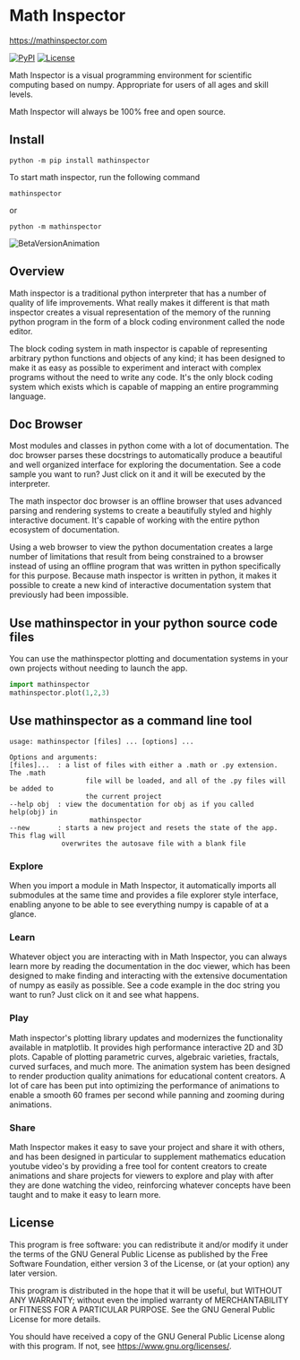 # Math Inspector

<https://mathinspector.com>

[![PyPI](https://img.shields.io/pypi/v/mathinspector)](https://pypi.org/project/mathinspector)
[![License](https://img.shields.io/pypi/l/mathinspector)](https://github.com/MathInspector/MathInspector/blob/master/LICENSE)

Math Inspector is a visual programming environment for scientific computing based on numpy. Appropriate for users of all ages and skill levels. 

Math Inspector will always be 100% free and open source.

Install
---

`python -m pip install mathinspector`

To start math inspector, run the following command

`mathinspector`

or

`python -m mathinspector`


![BetaVersionAnimation](https://mathinspector.com/img/beta-scene-full.gif)

Overview
---

Math inspector is a traditional python interpreter that has a number of quality of life improvements.  What really makes it different is that math inspector creates a visual representation of the memory of the running python program in the form of a block coding environment called the node editor.

The block coding system in math inspector is capable of representing arbitrary python functions and objects of any kind; it has been designed to make it as easy as possible to experiment and interact with complex programs without the need to write any code.  It's the only block coding system which exists which is capable of mapping an entire programming language.  


Doc Browser
---
Most modules and classes in python come with a lot of documentation. The doc browser parses these docstrings to automatically produce a beautiful and well organized interface for exploring the documentation.  See a code sample you want to run?  Just click on it and it will be executed by the interpreter.

The math inspector doc browser is an offline browser that uses advanced parsing and rendering systems to create a beautifully styled and highly interactive document.  It's capable of working with the entire python ecosystem of documentation.

Using a web browser to view the python documentation creates a large number of limitations that result from being constrained to a browser instead of using an offline program that was written in python specifically for this purpose.  Because math inspector is written in python, it makes it possible to create a new kind of interactive documentation system that previously had been impossible.


## Use mathinspector in your python source code files
You can use the mathinspector plotting and documentation systems in your own projects without needing to launch the app.

```python
import mathinspector
mathinspector.plot(1,2,3)
```

## Use mathinspector as a command line tool
```
usage: mathinspector [files] ... [options] ... 

Options and arguments:
[files]...  : a list of files with either a .math or .py extension.  The .math
                   file will be loaded, and all of the .py files will be added to
                   the current project
--help obj  : view the documentation for obj as if you called help(obj) in
                    mathinspector
--new       : starts a new project and resets the state of the app.  This flag will
             overwrites the autosave file with a blank file
```

### Explore
When you import a module in Math Inspector, it automatically imports all submodules at the same time and provides a file explorer style interface, enabling anyone to be able to see everything numpy is capable of at a glance.

### Learn
Whatever object you are interacting with in Math Inspector, you can always learn more by reading the documentation in the doc viewer, which has been designed to make finding and interacting with the extensive documentation of numpy as easily as possible.  See a code example in the doc string you want to run?  Just click on it and see what happens.

### Play
Math inspector's plotting library updates and modernizes the functionality available in matplotlib.  It provides high performance interactive 2D and 3D plots.  Capable of plotting parametric curves, algebraic varieties, fractals, curved surfaces, and much more. The animation system has been designed to render production quality animations for educational content creators.  A lot of care has been put into optimizing the performance of animations to enable a smooth 60 frames per second while panning and zooming during animations.

### Share
Math Inspector makes it easy to save your project and share it with others, and has been designed in particular to supplement mathematics education youtube video's by providing a free tool for content creators to create animations and share projects for viewers to explore and play with after they are done watching the video, reinforcing whatever concepts have been taught and to make it easy to learn more.


License
---
This program is free software: you can redistribute it and/or modify
it under the terms of the GNU General Public License as published by
the Free Software Foundation, either version 3 of the License, or
(at your option) any later version.

This program is distributed in the hope that it will be useful,
but WITHOUT ANY WARRANTY; without even the implied warranty of
MERCHANTABILITY or FITNESS FOR A PARTICULAR PURPOSE.  See the
GNU General Public License for more details.

You should have received a copy of the GNU General Public License
along with this program.  If not, see <https://www.gnu.org/licenses/>.

